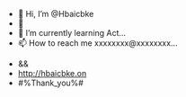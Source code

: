- 👋 Hi, I’m @Hbaicbke
- 👀 
- 🌱 I’m currently learning Act...
- 📫 How to reach me xxxxxxxx@xxxxxxxx...

<!---
Hbaicbke/Hbaicbke is a ✨ special ✨ repository because its `README.md` (this file) appears on your GitHub profile.
You can click the Preview link to take a look at your changes.
--->
- &&
- http://hbaicbke.on
- #%Thank_you%#
